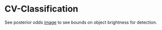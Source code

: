 # CV-Classification
See posterior odds [image](CV-Classification/blob/python_rewrite/posterior_odds_100iter_1e-3_threshold.png) to see bounds on object brightness for detection.
